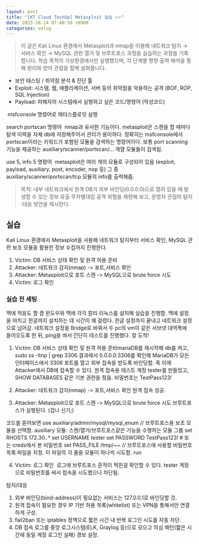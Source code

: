 ```yaml
---
layout: post
title: "[KT Cloud TechUp] Metasploit 실습 ⭐⭐"
date: 2025-10-14 07:40:50 +0900
categories: velog
---
```


<blockquote>
<p>이 글은 Kali Linux 환경에서 Metasploit과 nmap을 이용해 네트워크 탐지 → 서비스 확인 → MySQL 관련 열거 및 브루트포스 과정을 실습하는 과정을 기록합니다. 학습 목적의 가상환경에서만 실행했으며, 각 단계별 명령·출력·해석을 통해 원리와 방어 관점을 함께 살펴봅니다.</p>
</blockquote>
<ul>
<li>보안 테스팅 / 취약점 분석 &amp; 진단 툴</li>
<li>Exploit: 시스템, 웹, 애플리케이션, 서버 등의 취약점을 악용하는 공격 (BOF, ROP, SQL Injection)</li>
<li>Payload: 피해자의 시스템에서 실행하고 싶은 코드/명령어 (악성코드)
<img alt="" src="/assets/images/hosooinmymind/images/hosooinmymind/post/d9764081-6f75-4318-be56-c68416d5bbb8/image.png"/></li>
</ul>
<p><img alt="" src="/assets/images/hosooinmymind/images/hosooinmymind/post/016d5799-856c-4ee0-a5cf-8925314297f6/image.png"/>
msfconsole 명령어로 메타스플로잇 실행</p>
<p>search portscan 명령어
<img alt="" src="/assets/images/hosooinmymind/images/hosooinmymind/post/ddf69282-6c98-4534-80e4-88b1606571d1/image.png"/>
nmap과 유사한 기능이다. metasploit은 스캔을 할 때마다 탐색 이력을 자체 db에 저장해주어서 관리가 용이하다.
정확히는 msfconsole에서 portscan이라는 키워드가 포함된 모듈을 검색하는 명령어이다. 보통 port scanning 기능을 제공하는 auxiliary/scanner/portscan/... 계열 모듈들이 검색됨.</p>
<p>use 5, info 5 명령어
<img alt="" src="/assets/images/hosooinmymind/images/hosooinmymind/post/249003b4-5547-4909-90ae-1bca40279f65/image.png"/>
metasploit은 여러 개의 모듈로 구성되어 있음 (exploit, payload, auxiliary, post, encoder, nop 등)
그 중 auxiliary/scanner/portscan/tcp 모듈의 info를 출력해줌.</p>
<blockquote>
<p>목적: 내부 네트워크에서 원격 DB가 외부 바인딩(0.0.0.0)으로 열려 있을 때 발생할 수 있는 정보 유출·무차별대입 공격 위험을 재현해 보고, 운영자 관점의 탐지·대응 방안을 제시한다.</p>
</blockquote>
<h2 id="실습">실습</h2>
<p>Kali Linux 환경에서 Metasploit을 사용해 네트워크 탐지부터 서비스 확인, MySQL 관련 보조 모듈을 활용한 정보 수집까지 진행한다. </p>
<ol>
<li>Victim: DB 서비스 상태 확인 및 원격 허용 준비</li>
<li>Attacker: 네트워크 감지(nmap) -&gt; 포트,서비스 확인</li>
<li>Attacker: Metasploit으로 포트 스캔 -&gt; MySQL으로 brute force 시도</li>
<li>Victim: 로그 확인</li>
</ol>
<h3 id="실습-전-세팅">실습 전 세팅</h3>
<p>맥에 적응도 할 겸 윈도우와 맥에 각각 칼리 리눅스를 설치해 실습을 진행함. 맥에 설정을 마치고 한글까지 설치하는 데 시간이 꽤 걸렸다. 한글 설정까지 끝내고 네트워크 설정으로 넘어감. 
네트워크 설정을 Bridge로 바꿔서 두 pc의 vm이 같은 서브넷 대역폭에 들어오도록 한 뒤, ping을 쏴서 간단히 테스트를 진행했다.
<img alt="" src="/assets/images/hosooinmymind/images/hosooinmymind/post/9e8bb847-ae73-4b58-8077-f5de8f9b8640/image.png"/>잘 도착!</p>
<ol>
<li><p>Victim: DB 서비스 상태 확인 및 원격 허용 준비<img alt="" src="/assets/images/hosooinmymind/images/hosooinmymind/post/cd83fdfd-a0b8-45ea-97a3-21e845b4e672/image.png"/>mariaDB를 재시작해 db를 켜고, sudo ss -ltnp | grep 3306 결과에서 0.0.0.0:3306를 확인해 MariaDB가 모든 인터페이스에서 3306 포트를 열고 외부 접속을 받도록 바인딩함. 즉 이제 Attacker에서 DB에 접속할 수 있다.
원격 접속용 테스트 계정 tester를 만들었고, SHOW DATABASES 같은 기본 권한을 줬음. 비밀번호는 TestPass123!</p>
</li>
<li><p>Attacker: 네트워크 감지(nmap) -&gt; 포트,서비스 확인
<img alt="" src="/assets/images/hosooinmymind/images/hosooinmymind/post/4acc93da-6eed-4a8c-b8ad-35216f655645/image.png"/><img alt="" src="/assets/images/hosooinmymind/images/hosooinmymind/post/aeb7c0f8-5835-4bae-91b1-0427312fc7a7/image.png"/>원격 접속 성공.</p>
</li>
<li><p>Attacker: Metasploit으로 포트 스캔 -&gt; MySQL으로 brute force 시도
<img alt="" src="/assets/images/hosooinmymind/images/hosooinmymind/post/6f7c0f13-4816-4924-9f6d-b77fe30aa330/image.png"/>브루트포스가 실행된다. (겁나 신기;)</p>
</li>
</ol>
<p>코드를 뜯어보면
use auxiliary/admin/mysql/mysql_enum
// 브루트포스용 보조 모듈을 선택함. auxiliary 모듈: 스캔/열거/브루트포스같은 기능을 수행하는 모듈 그룹
set RHOSTS 172.30.<em>.*</em>
set USERNAME tester
set PASSWORD TestPass123!   # 또는 creds에서 본 비밀번호
set PASS_FILE /tmp/~~
// 브루트포스에 사용할 비밀번호 목록 파일을 지정. 이 파일의 각 줄을 모듈이 하나씩 시도함.
run</p>
<ol start="4">
<li>Victim: 로그 확인
<img alt="" src="/assets/images/hosooinmymind/images/hosooinmymind/post/16f53384-58d4-4378-884b-cf58bdce6214/image.png"/>
로그에 브루트포스 흔적이 찍힌걸 확인할 수 있다. tester 계정으로 비밀번호를 써서 접속을 시도했으나 차단됨.</li>
</ol>
<p>탐지/대응</p>
<ol>
<li>외부 바인딩(bind-address)이 필요없는 서비스는 127.0.0.1로 바인딩할 것.</li>
<li>원격 접속이 필요한 경우 IP 기반 허용 목록(whitelist) 또는 VPN을 통해서만 연결하게 구성.</li>
<li>fail2ban 또는 iptables 정책으로 짧은 시간 내 반복 로그인 시도를 자동 차단.</li>
<li>DB 접속 로그를 중앙 로그시스템(ELK, Graylog 등)으로 모으고 의심 패턴(짧은 시간에 동일 계정 로그인 실패) 경보 설정.</li>
</ol>
